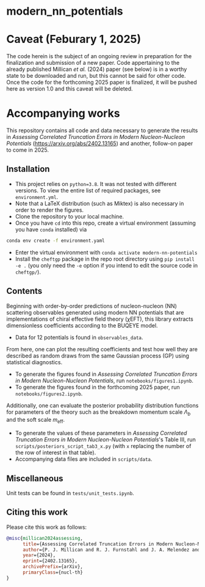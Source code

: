 # modern_nn_potentials

# Caveat (Feburary 1, 2025)

The code herein is the subject of an ongoing review in preparation for the finalization and submission
of a new paper. Code appertaining to the already published Millican *et al.* (2024) paper (see below)
is in a worthy state to be downloaded and run, but this cannot be said for other code. Once the code 
for the forthcoming 2025 paper is finalized, it will be pushed here as version 1.0 and this caveat 
will be deleted.

# Accompanying works

This repository contains all code and data necessary to generate the results in
*Assessing Correlated Truncation Errors in Modern Nucleon-Nucleon Potentials* (https://arxiv.org/abs/2402.13165)
and another, follow-on paper to come in 2025.

## Installation

* This project relies on `python=3.8`. It was not tested with different versions.
  To view the entire list of required packages, see `environment.yml`.
* Note that a LaTeX distribution (such as Miktex) is also necessary in order to render the figures.
* Clone the repository to your local machine.
* Once you have `cd` into this repo, create a virtual environment (assuming you have `conda` installed) via
```bash
conda env create -f environment.yaml
```
* Enter the virtual environment with `conda activate modern-nn-potentials`
* Install the `cheftgp` package in the repo root directory using `pip install -e .`
  (you only need the `-e` option if you intend to edit the source code in `cheftgp/`).


## Contents

Beginning with order-by-order predictions of nucleon-nucleon (NN) scattering observables generated
using modern NN potentials that are implementations of chiral effective field theory ($\chi$EFT), 
this library extracts dimensionless coefficients according to the BUQEYE model.
* Data for 12 potentials is found in `observables_data`.

From here, one can plot the resulting coefficients and test how well they are described as random 
draws from the same Gaussian process (GP) using statistical diagnostics.
* To generate the figures found in *Assessing Correlated Truncation Errors in Modern Nucleon-Nucleon Potentials*, run `notebooks/figures1.ipynb`.
* To generate the figures found in the forthcoming 2025 paper, run `notebooks/figures2.ipynb`.

Additionally, one can evaluate the posterior probability distribution functions for parameters of 
the theory such as the breakdown momentum scale $\Lambda_{b}$ and the soft scale $m_{\mathrm{eff}}$.
* To generate the values of these parameters in *Assessing Correlated Truncation Errors in Modern Nucleon-Nucleon Potentials*'s Table III, run 
`scripts/posteriors_script_tab3_x.py` (with `x` replacing the number of the row of interest in that table).
* Accompanying data files are included in `scripts/data`.

## Miscellaneous

Unit tests can be found in `tests/unit_tests.ipynb`.

## Citing this work

Please cite this work as follows:

```bibtex
@misc{millican2024assessing,
      title={Assessing Correlated Truncation Errors in Modern Nucleon-Nucleon Potentials}, 
      author={P. J. Millican and R. J. Furnstahl and J. A. Melendez and D. R. Phillips and M. T. Pratola},
      year={2024},
      eprint={2402.13165},
      archivePrefix={arXiv},
      primaryClass={nucl-th}
}
```

[arxiv]: https://arxiv.org/abs/2402.13165